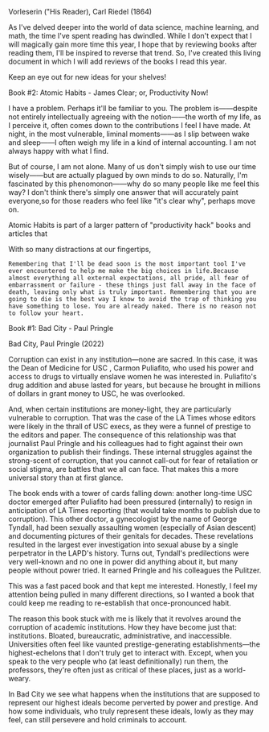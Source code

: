 Vorleserin ("His Reader), Carl Riedel (1864)

As I've delved deeper into the world of data science, machine learning, and math, the time I've spent reading has dwindled. While I don't expect that I will magically gain more time this year, I hope that by reviewing books after reading them, I'll be inspired to reverse that trend. So, I've created this living document in which I will add reviews of the books I read this year.

Keep an eye out for new ideas for your shelves!


Book #2: Atomic Habits - James Clear; or, Productivity Now!

I have a problem. Perhaps it'll be familiar to you. The problem is——despite not entirely intellectually agreeing with the notion——the worth of my life, as I perceive it, often comes down to the contributions I feel I have made. At night, in the most vulnerable, liminal moments——as I slip between wake and sleep——I often weigh my life in a kind of internal accounting. I am not always happy with what I find.

But of course, I am not alone. Many of us don't simply wish to use our time wisely——but are actually plagued by own minds to do so. Naturally, I'm fascinated by this phenomonon——why do so many people like me feel this way? I don't think there's simply one answer that will accurately paint everyone,so for those readers who feel like "it's clear why", perhaps move on. 

Atomic Habits is part of a larger pattern of "productivity hack" books and articles that


With so many distractions at our fingertips, 

    Remembering that I'll be dead soon is the most important tool I've ever encountered to help me make the big choices in life.Because almost everything all external expectations, all pride, all fear of embarrassment or failure - these things just fall away in the face of death, leaving only what is truly important. Remembering that you are going to die is the best way I know to avoid the trap of thinking you have something to lose. You are already naked. There is no reason not to follow your heart.


Book #1: Bad City - Paul Pringle

Bad City, Paul Pringle (2022)

Corruption can exist in any institution—none are sacred. In this case, it was the Dean of Medicine for USC , Carmon Puliafito, who used his power and access to drugs to virtually enslave women he was interested in. Puliafito's drug addition and abuse lasted for years, but because he brought in millions of dollars in grant money to USC, he was overlooked.

And, when certain institutions are money-light, they are particularly vulnerable to corruption. That was the case of the LA Times whose editors were likely in the thrall of USC execs, as they were a funnel of prestige to the editors and paper. The consequence of this relationship was that journalist Paul Pringle and his colleagues had to fight against their own organization to publish their findings. These internal struggles against the strong-scent of corruption, that you cannot call-out for fear of retaliation or social stigma, are battles that we all can face. That makes this a more universal story than at first glance.

The book ends with a tower of cards falling down: another long-time USC doctor emerged after Puliafito had been pressured (internally) to resign in anticipation of LA Times reporting (that would take months to publish due to corruption). This other doctor, a gynecologist by the name of George Tyndall, had been sexually assaulting women (especially of Asian descent) and documenting pictures of their genitals for decades. These revelations resulted in the largest ever investigation into sexual abuse by a single perpetrator in the LAPD's history. Turns out, Tyndall's predilections were very well-known and no one in power did anything about it, but many people without power tried. It earned Pringle and his colleagues the Pulitzer.

This was a fast paced book and that kept me interested. Honestly, I feel my attention being pulled in many different directions, so I wanted a book that could keep me reading to re-establish that once-pronounced habit.

The reason this book stuck with me is likely that it revolves around the corruption of academic institutions. How they have become just that: institutions. Bloated, bureaucratic, administrative, and inaccessible. Universities often feel like vaunted prestige-generating establishments—the highest-echelons that I don't truly get to interact with. Except, when you speak to the very people who (at least definitionally) run them, the professors, they're often just as critical of these places, just as a world-weary.

In Bad City we see what happens when the institutions that are supposed to represent our highest ideals become perverted by power and prestige. And how some individuals, who truly represent these ideals, lowly as they may feel, can still persevere and hold criminals to account.
